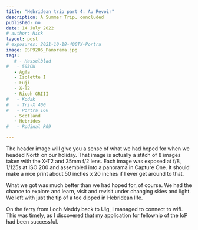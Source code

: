 ```yaml
---
title: "Hebridean trip part 4: Au Revoir"
description: A Summer Trip, concluded
published: no
date: 14 July 2022
# author: Nick
layout: post
# exposures: 2021-10-18-400TX-Portra
image: DSF9206_Panorama.jpg
tags:
   # - Hasselblad
#   - 503CW
   - Agfa
   - Isolette I
   - Fuji
   - X-T2
   - Ricoh GRIII
#   - Kodak
#   - Tri-X 400
#   - Portra 160
   - Scotland
   - Hebrides
#   - Rodinal R09

---
```


The header image will give you a sense of what we had hoped for when we headed North on our holiday. That image is actually a stitch of 8 images taken with the X-T2 and 35mm f/2 lens. Each image was exposed at f/8, 1/125s at ISO 200 and assembled into a panorama in Capture One. It should make a nice print about 50 inches x 20 inches if I ever get around to that.

What we got was much better than we had hoped for, of course. We had the chance to explore and learn, visit and revisit under changing skies and light. We left with just the tip of a toe dipped in Hebridean life.

On the ferry from Loch Maddy back to Uig, I managed to connect to wifi. This was timely, as I discovered that my application for fellowhip of the IoP had been successful. 